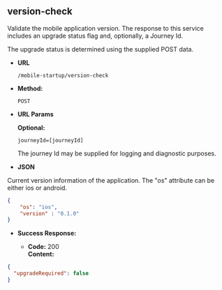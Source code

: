 version-check
----
Validate the mobile application version. The response to this service includes an upgrade status flag and, optionally, a Journey Id.

The upgrade status is determined using the supplied POST data.
  
* **URL**

  `/mobile-startup/version-check`

* **Method:**
  
  `POST`

*  **URL Params**

   **Optional:**
 
   `journeyId=[journeyId]`
   
   The journey Id may be supplied for logging and diagnostic purposes.
     
*  **JSON**

Current version information of the application. The "os" attribute can be either ios or android.

```json
{
    "os": "ios",
    "version" : "0.1.0"
}
```

* **Success Response:**

  * **Code:** 200 <br />
    **Content:** 

```json
{
  "upgradeRequired": false
}
```


